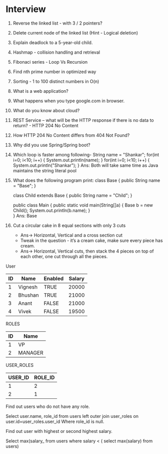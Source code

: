 # Interview


1.	Reverse the linked list - with 3 / 2 pointers?

2.	Delete current node of the linked list (Hint - Logical deletion)

3.	Explain deadlock to a 5-year-old child.

4.	Hashmap - collision handling and retrieval

5.	Fibonaci series - Loop Vs Recursion

6.	Find nth prime number in optimized way

7.	Sorting - 1 to 100 distinct numbers in O(n)

8.	What is a web application?

9.	What happens when you type google.com in browser.

10.	What do you know about cloud?

11.	REST Service – what will be the HTTP response if there is no data to return? - HTTP 204 No Content

12.	How HTTP 204 No Content differs from 404 Not Found?

13.	Why did you use Spring/Spring boot?

14.	Which loop is faster among following-
	String name = "Shankar";
	for(int i=0; i<10; i++) {
		System.out.println(name);
	}
	for(int i=0; i<10; i++) {
		System.out.println("Shankar");
	}
	Ans: Both will take same time as Java maintains the string literal pool

15.	What does the following program print:
	class Base {
		public String name = "Base";
	}

	class Child extends Base {
		public String name = "Child";
	}

	public class Main {
		public static void main(String[]a) {
			Base b = new Child();
			System.out.println(b.name);
		}	
	}
	Ans: Base

16.	Cut a circular cake in 8 equal sections with only 3 cuts
	- Ans-> Horizontal, Vertical and a cross section cut
	- Tweak in the question - it’s a cream cake, make sure every piece has cream.
	- Ans-> Horizontal, Vertical cuts, then stack the 4 pieces on top of each other, one cut through all the pieces.

User

 ID | Name | Enabled | Salary |
--- | --- | --- | --- |
1   | Vignesh | TRUE | 20000
2   | Bhushan | TRUE | 21000
3   | Anant | FALSE | 21000
4   | Vivek | FALSE | 19500
 
 ROLES

 ID | Name 
--- | --- |
1   | VP | 
2   | MANAGER | 

USER_ROLES

USER_ID | ROLE_ID 
--- | --- |
1   | 2 | 
2   | 1 | 
		


Find out users who do not have any role.

Select user.name, role_id from users
                left outer join user_roles on user.id=user_roles.user_id
Where role_id is null.

Find out user with highest or second highest salary.

Select max(salary_ from users where salary < ( select max(salary) from users)
